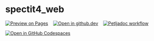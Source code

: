 # spectit4_web

[![Preview on Pages](https://img.shields.io/badge/Preview_on_Pages-blue?logo=github&style=flat&labelColor=black)](https://petlja.github.io/specit4_web)
&nbsp;&nbsp;
[![Open in github.dev](https://img.shields.io/badge/Open_in_github.dev-blue?logo=github&style=flat&labelColor=black)](https://github.dev/Petlja/specit4_web)
&nbsp;&nbsp;
[![Petljadoc workflow](https://github.com/Petlja/specit4_web/actions/workflows/petljadoc.yml/badge.svg)](https://github.com/Petlja/specit4_web/actions/workflows/petljadoc.yml)


[![Open in GitHub Codespaces](https://github.com/codespaces/badge.svg)](https://codespaces.new/Petlja/specit4_ai?quickstart=1)